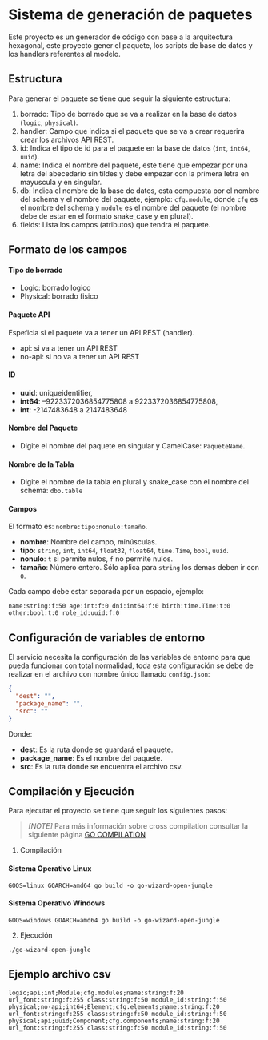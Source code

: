 # Sistema de generación de paquetes

Este proyecto es un generador de código con base a la arquitectura hexagonal, este proyecto gener el paquete,
los scripts de base de datos y los handlers referentes al modelo.

## Estructura

Para generar el paquete se tiene que seguir la siguiente estructura:

1. borrado: Tipo de borrado que se va a realizar en la base de datos (`logic`, `physical`).
2. handler: Campo que indica si el paquete que se va a crear requerira crear los archivos API REST.
3. id: Indica el tipo de id para el paquete en la base de datos (`int`, `int64`, `uuid`).
4. name: Indica el nombre del paquete, este tiene que empezar por una letra del abecedario sin tildes y debe empezar con
   la primera letra en mayuscula y en singular.
5. db: Indica el nombre de la base de datos, esta compuesta por el nombre del schema y el nombre del paquete,
   ejemplo: `cfg.module`, donde `cfg` es el nombre del schema y `module` es el nombre del paquete (el nombre debe de
   estar en el formato snake_case y en plural).
6. fields: Lista los campos (atributos) que tendrá el paquete.

## Formato de los campos

#### Tipo de borrado

* Logic: borrado logico
* Physical: borrado fisico

#### Paquete API

Espeficia si el paquete va a tener un API REST (handler).

* api: si va a tener un API REST
* no-api: si no va a tener un API REST

#### ID

* **uuid**: uniqueidentifier,
* **int64**: –9223372036854775808 a 9223372036854775808,
* **int**: -2147483648 a 2147483648

#### Nombre del Paquete

* Digite el nombre del paquete en singular y CamelCase: `PaqueteName`.

#### Nombre de la Tabla

* Digite el nombre de la tabla en plural y snake_case con el nombre del schema: `dbo.table`

#### Campos

El formato es: `nombre:tipo:nonulo:tamaño`.

* **nombre**: Nombre del campo, minúsculas.
* **tipo**: `string`, `int`, `int64`, `float32`, `float64`, `time.Time`, `bool`, `uuid`.
* **nonulo**: `t` si permite nulos, `f` no permite nulos.
* **tamaño**: Número entero. Sólo aplica para `string` los demas deben ir con `0`.

Cada campo debe estar separada por un espacio, ejemplo:

  ````
  name:string:f:50 age:int:f:0 dni:int64:f:0 birth:time.Time:t:0 other:bool:t:0 role_id:uuid:f:0
  ````

## Configuración de variables de entorno

El servicio necesita la configuración de las variables de entorno para que pueda funcionar con total normalidad, toda
esta configuración se debe de realizar en el archivo con nombre único llamado ``config.json``:

````json
{
  "dest": "",
  "package_name": "",
  "src": ""
}
````

Donde:

* **dest**: Es la ruta donde se guardará el paquete.
* **package_name**: Es el nombre del paquete.
* **src**: Es la ruta donde se encuentra el archivo csv.

## Compilación y Ejecución

Para ejecutar el proyecto se tiene que seguir los siguientes pasos:
> _[NOTE]_ Para más información sobre cross compilation consultar la siguiente
> página [GO COMPILATION](https://golang.org/doc/install/source#environment)

1. Compilación

#### Sistema Operativo Linux

````shell
GOOS=linux GOARCH=amd64 go build -o go-wizard-open-jungle
````

#### Sistema Operativo Windows

````shell
GOOS=windows GOARCH=amd64 go build -o go-wizard-open-jungle
````

2. Ejecución

````shell
./go-wizard-open-jungle
````

## Ejemplo archivo csv

````csv
logic;api;int;Module;cfg.modules;name:string:f:20 url_font:string:f:255 class:string:f:50 module_id:string:f:50
physical;no-api;int64;Element;cfg.elements;name:string:f:20 url_font:string:f:255 class:string:f:50 module_id:string:f:50
physical;api;uuid;Component;cfg.components;name:string:f:20 url_font:string:f:255 class:string:f:50 module_id:string:f:50
````
